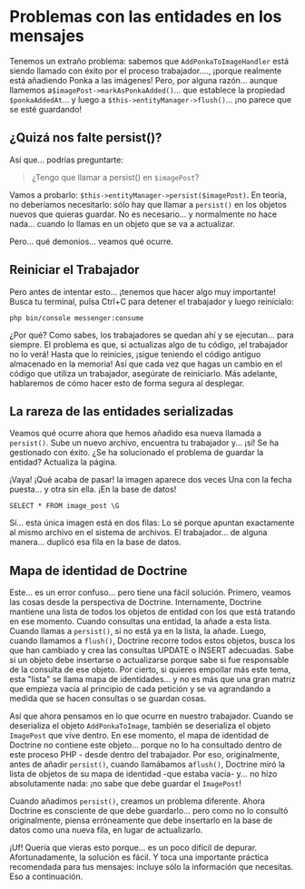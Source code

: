 # Problemas con las entidades en los mensajes

Tenemos un extraño problema: sabemos que `AddPonkaToImageHandler` está siendo llamado con éxito por el proceso trabajador...., ¡porque realmente está añadiendo Ponka a las imágenes! Pero, por alguna razón... aunque llamemos a`$imagePost->markAsPonkaAdded()`... que establece la propiedad `$ponkaAddedAt`... y luego a `$this->entityManager->flush()`... ¡no parece que se esté guardando!

## ¿Quizá nos falte persist()?

Así que... podrías preguntarte:

> ¿Tengo que llamar a persist() en `$imagePost`?

Vamos a probarlo: `$this->entityManager->persist($imagePost)`. En teoría, no deberíamos necesitarlo: sólo hay que llamar a `persist()` en los objetos nuevos que quieras guardar. No es necesario... y normalmente no hace nada... cuando lo llamas en un objeto que se va a actualizar.

Pero... qué demonios... veamos qué ocurre.

## Reiniciar el Trabajador

Pero antes de intentar esto... ¡tenemos que hacer algo muy importante! Busca tu terminal, pulsa Ctrl+C para detener el trabajador y luego reinícialo:

```terminal
php bin/console messenger:consume
```

¿Por qué? Como sabes, los trabajadores se quedan ahí y se ejecutan... para siempre. El problema es que, si actualizas algo de tu código, ¡el trabajador no lo verá! Hasta que lo reinicies, ¡sigue teniendo el código antiguo almacenado en la memoria! Así que cada vez que hagas un cambio en el código que utiliza un trabajador, asegúrate de reiniciarlo. Más adelante, hablaremos de cómo hacer esto de forma segura al desplegar.

## La rareza de las entidades serializadas

Veamos qué ocurre ahora que hemos añadido esa nueva llamada a `persist()`. Sube un nuevo archivo, encuentra tu trabajador y... ¡sí! Se ha gestionado con éxito. ¿Se ha solucionado el problema de guardar la entidad? Actualiza la página.

¡Vaya! ¡Qué acaba de pasar! la imagen aparece dos veces Una con la fecha puesta... y otra sin ella. ¡En la base de datos!

```terminal
SELECT * FROM image_post \G
```

Sí... esta única imagen está en dos filas: Lo sé porque apuntan exactamente al mismo archivo en el sistema de archivos. El trabajador... de alguna manera... duplicó esa fila en la base de datos.

## Mapa de identidad de Doctrine

Este... es un error confuso... pero tiene una fácil solución. Primero, veamos las cosas desde la perspectiva de Doctrine. Internamente, Doctrine mantiene una lista de todos los objetos de entidad con los que está tratando en ese momento. Cuando consultas una entidad, la añade a esta lista. Cuando llamas a `persist()`, si no está ya en la lista, la añade. Luego, cuando llamamos a `flush()`, Doctrine recorre todos estos objetos, busca los que han cambiado y crea las consultas UPDATE o INSERT adecuadas. Sabe si un objeto debe insertarse o actualizarse porque sabe si fue responsable de la consulta de ese objeto. Por cierto, si quieres empollar más este tema, esta "lista" se llama mapa de identidades... y no es más que una gran matriz que empieza vacía al principio de cada petición y se va agrandando a medida que se hacen consultas o se guardan cosas.

Así que ahora pensamos en lo que ocurre en nuestro trabajador. Cuando se deserializa el objeto `AddPonkaToImage`, también se deserializa el objeto `ImagePost` que vive dentro. En ese momento, el mapa de identidad de Doctrine no contiene este objeto... porque no lo ha consultado dentro de este proceso PHP - desde dentro del trabajador. Por eso, originalmente, antes de añadir `persist()`, cuando llamábamos a`flush()`, Doctrine miró la lista de objetos de su mapa de identidad -que estaba vacía- y... no hizo absolutamente nada: ¡no sabe que debe guardar el `ImagePost`!

Cuando añadimos `persist()`, creamos un problema diferente. Ahora Doctrine es consciente de que debe guardarlo... pero como no lo consultó originalmente, piensa erróneamente que debe insertarlo en la base de datos como una nueva fila, en lugar de actualizarlo.

¡Uf! Quería que vieras esto porque... es un poco difícil de depurar. Afortunadamente, la solución es fácil. Y toca una importante práctica recomendada para tus mensajes: incluye sólo la información que necesitas. Eso a continuación.